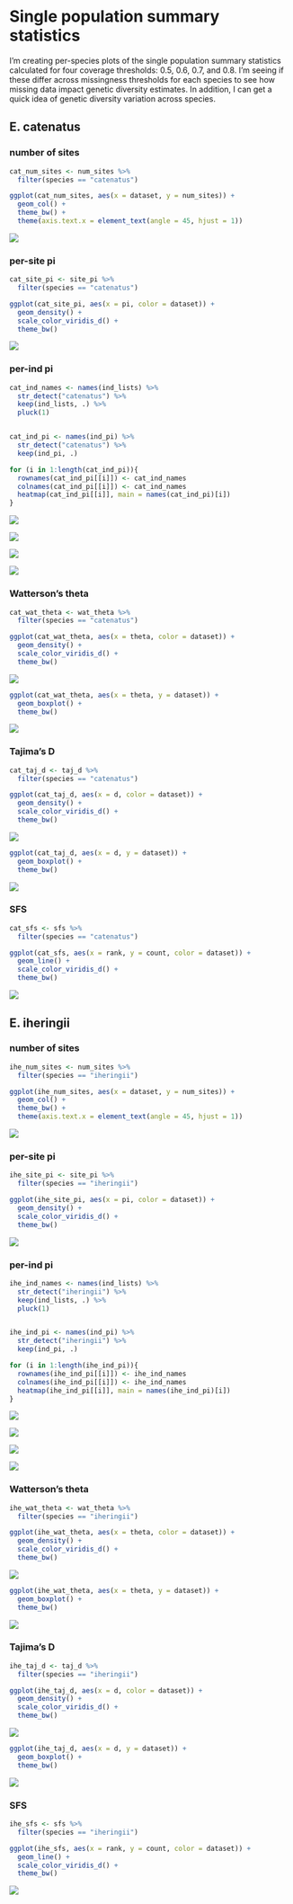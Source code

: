 Single population summary statistics
================

I’m creating per-species plots of the single population summary
statistics calculated for four coverage thresholds: 0.5, 0.6, 0.7, and
0.8. I’m seeing if these differ across missingness thresholds for each
species to see how missing data impact genetic diversity estimates. In
addition, I can get a quick idea of genetic diversity variation across
species.

<div class="panel-tabset">

## E. catenatus

### number of sites

``` r
cat_num_sites <- num_sites %>% 
  filter(species == "catenatus")

ggplot(cat_num_sites, aes(x = dataset, y = num_sites)) +
  geom_col() +
  theme_bw() +
  theme(axis.text.x = element_text(angle = 45, hjust = 1))
```

![](single_pop_sumstats_files/figure-commonmark/cat-numsites-1.png)

### per-site pi

``` r
cat_site_pi <- site_pi %>% 
  filter(species == "catenatus")

ggplot(cat_site_pi, aes(x = pi, color = dataset)) + 
  geom_density() +
  scale_color_viridis_d() + 
  theme_bw()
```

![](single_pop_sumstats_files/figure-commonmark/cat-site-pi-1.png)

### per-ind pi

``` r
cat_ind_names <- names(ind_lists) %>% 
  str_detect("catenatus") %>% 
  keep(ind_lists, .) %>% 
  pluck(1)


cat_ind_pi <- names(ind_pi) %>% 
  str_detect("catenatus") %>% 
  keep(ind_pi, .)

for (i in 1:length(cat_ind_pi)){
  rownames(cat_ind_pi[[i]]) <- cat_ind_names
  colnames(cat_ind_pi[[i]]) <- cat_ind_names
  heatmap(cat_ind_pi[[i]], main = names(cat_ind_pi)[i])
}
```

![](single_pop_sumstats_files/figure-commonmark/cat-ind-pi-1.png)

![](single_pop_sumstats_files/figure-commonmark/cat-ind-pi-2.png)

![](single_pop_sumstats_files/figure-commonmark/cat-ind-pi-3.png)

![](single_pop_sumstats_files/figure-commonmark/cat-ind-pi-4.png)

### Watterson’s theta

``` r
cat_wat_theta <- wat_theta %>% 
  filter(species == "catenatus")

ggplot(cat_wat_theta, aes(x = theta, color = dataset)) + 
  geom_density() +
  scale_color_viridis_d() + 
  theme_bw()
```

![](single_pop_sumstats_files/figure-commonmark/cat-wat-theta-1.png)

``` r
ggplot(cat_wat_theta, aes(x = theta, y = dataset)) +
  geom_boxplot() +
  theme_bw()
```

![](single_pop_sumstats_files/figure-commonmark/cat-wat-theta-2.png)

### Tajima’s D

``` r
cat_taj_d <- taj_d %>% 
  filter(species == "catenatus")

ggplot(cat_taj_d, aes(x = d, color = dataset)) + 
  geom_density() +
  scale_color_viridis_d() + 
  theme_bw()
```

![](single_pop_sumstats_files/figure-commonmark/cat-taj-d-1.png)

``` r
ggplot(cat_taj_d, aes(x = d, y = dataset)) +
  geom_boxplot() +
  theme_bw()
```

![](single_pop_sumstats_files/figure-commonmark/cat-taj-d-2.png)

### SFS

``` r
cat_sfs <- sfs %>% 
  filter(species == "catenatus")

ggplot(cat_sfs, aes(x = rank, y = count, color = dataset)) +
  geom_line() +
  scale_color_viridis_d() +
  theme_bw() 
```

![](single_pop_sumstats_files/figure-commonmark/cat-sfs-1.png)


## E. iheringii

### number of sites

``` r
ihe_num_sites <- num_sites %>% 
  filter(species == "iheringii")

ggplot(ihe_num_sites, aes(x = dataset, y = num_sites)) +
  geom_col() +
  theme_bw() +
  theme(axis.text.x = element_text(angle = 45, hjust = 1))
```

![](single_pop_sumstats_files/figure-commonmark/ihe-numsites-1.png)

### per-site pi

``` r
ihe_site_pi <- site_pi %>% 
  filter(species == "iheringii")

ggplot(ihe_site_pi, aes(x = pi, color = dataset)) + 
  geom_density() +
  scale_color_viridis_d() + 
  theme_bw()
```

![](single_pop_sumstats_files/figure-commonmark/ihe-site-pi-1.png)

### per-ind pi

``` r
ihe_ind_names <- names(ind_lists) %>% 
  str_detect("iheringii") %>% 
  keep(ind_lists, .) %>% 
  pluck(1)


ihe_ind_pi <- names(ind_pi) %>% 
  str_detect("iheringii") %>% 
  keep(ind_pi, .)

for (i in 1:length(ihe_ind_pi)){
  rownames(ihe_ind_pi[[i]]) <- ihe_ind_names
  colnames(ihe_ind_pi[[i]]) <- ihe_ind_names
  heatmap(ihe_ind_pi[[i]], main = names(ihe_ind_pi)[i])
}
```

![](single_pop_sumstats_files/figure-commonmark/ihe-ind-pi-1.png)

![](single_pop_sumstats_files/figure-commonmark/ihe-ind-pi-2.png)

![](single_pop_sumstats_files/figure-commonmark/ihe-ind-pi-3.png)

![](single_pop_sumstats_files/figure-commonmark/ihe-ind-pi-4.png)

### Watterson’s theta

``` r
ihe_wat_theta <- wat_theta %>% 
  filter(species == "iheringii")

ggplot(ihe_wat_theta, aes(x = theta, color = dataset)) + 
  geom_density() +
  scale_color_viridis_d() + 
  theme_bw()
```

![](single_pop_sumstats_files/figure-commonmark/ihe-wat-theta-1.png)

``` r
ggplot(ihe_wat_theta, aes(x = theta, y = dataset)) +
  geom_boxplot() +
  theme_bw()
```

![](single_pop_sumstats_files/figure-commonmark/ihe-wat-theta-2.png)

### Tajima’s D

``` r
ihe_taj_d <- taj_d %>% 
  filter(species == "iheringii")

ggplot(ihe_taj_d, aes(x = d, color = dataset)) + 
  geom_density() +
  scale_color_viridis_d() + 
  theme_bw()
```

![](single_pop_sumstats_files/figure-commonmark/ihe-taj-d-1.png)

``` r
ggplot(ihe_taj_d, aes(x = d, y = dataset)) +
  geom_boxplot() +
  theme_bw()
```

![](single_pop_sumstats_files/figure-commonmark/ihe-taj-d-2.png)

### SFS

``` r
ihe_sfs <- sfs %>% 
  filter(species == "iheringii")

ggplot(ihe_sfs, aes(x = rank, y = count, color = dataset)) +
  geom_line() +
  scale_color_viridis_d() +
  theme_bw() 
```

![](single_pop_sumstats_files/figure-commonmark/ihe-sfs-1.png)

</div>
